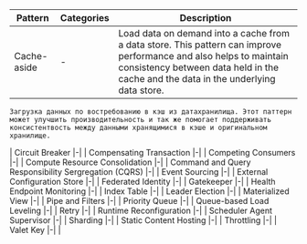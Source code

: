 
| Pattern       | Categories    | Description   |
| ------------- | ------------- | ------------- |
| Cache-aside   |-| Load data on demand into a cache from a data store. This pattern can improve performance and also helps to maintain consistency between data held in the cache and the data in the underlying data store.

    Загрузка данных по востребованию в кэш из датахранилища. Этот паттерн может улучшить производительность и так же помогает поддерживать консистентвость между данными хранящимися в кэше и оригинальном хранилище.
| Circuit Breaker |-|
| Compensating Transaction |-|
| Competing Consumers |-|
| Compute Resource Consolidation |-|
| Command and Query Responsibility Sergregation (CQRS) |-|
| Event Sourcing |-|
| External Configuration Store |-|
| Federated Identity |-|
| Gatekeeper |-|
| Health Endpoint Monitoring |-|
| Index Table |-|
| Leader Election |-|
| Materialized View |-|
| Pipe and Filters |-|
| Priority Queue |-|
| Queue-based Load Leveling |-|
| Retry |-|
| Runtime Reconfiguration |-|
| Scheduler Agent Supervisor |-|
| Sharding |-|
| Static Content Hosting |-|
| Throttling |-|
| Valet Key |-|
|